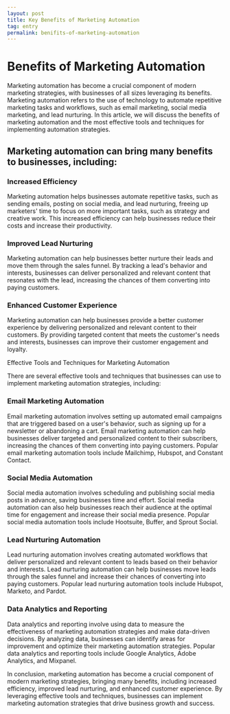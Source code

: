 ```yaml
---
layout: post
title: Key Benefits of Marketing Automation
tag: entry
permalink: benifits-of-marketing-automation
---
```


# Benefits of Marketing Automation

Marketing automation has become a crucial component of modern marketing strategies, with businesses of all sizes leveraging its benefits. Marketing automation refers to the use of technology to automate repetitive marketing tasks and workflows, such as email marketing, social media marketing, and lead nurturing. In this article, we will discuss the benefits of marketing automation and the most effective tools and techniques for implementing automation strategies.

## Marketing automation can bring many benefits to businesses, including:

### Increased Efficiency

Marketing automation helps businesses automate repetitive tasks, such as sending emails, posting on social media, and lead nurturing, freeing up marketers' time to focus on more important tasks, such as strategy and creative work. This increased efficiency can help businesses reduce their costs and increase their productivity.

### Improved Lead Nurturing

Marketing automation can help businesses better nurture their leads and move them through the sales funnel. By tracking a lead's behavior and interests, businesses can deliver personalized and relevant content that resonates with the lead, increasing the chances of them converting into paying customers.

### Enhanced Customer Experience

Marketing automation can help businesses provide a better customer experience by delivering personalized and relevant content to their customers. By providing targeted content that meets the customer's needs and interests, businesses can improve their customer engagement and loyalty.

Effective Tools and Techniques for Marketing Automation

There are several effective tools and techniques that businesses can use to implement marketing automation strategies, including:

### Email Marketing Automation

Email marketing automation involves setting up automated email campaigns that are triggered based on a user's behavior, such as signing up for a newsletter or abandoning a cart. Email marketing automation can help businesses deliver targeted and personalized content to their subscribers, increasing the chances of them converting into paying customers. Popular email marketing automation tools include Mailchimp, Hubspot, and Constant Contact.

### Social Media Automation

Social media automation involves scheduling and publishing social media posts in advance, saving businesses time and effort. Social media automation can also help businesses reach their audience at the optimal time for engagement and increase their social media presence. Popular social media automation tools include Hootsuite, Buffer, and Sprout Social.

### Lead Nurturing Automation

Lead nurturing automation involves creating automated workflows that deliver personalized and relevant content to leads based on their behavior and interests. Lead nurturing automation can help businesses move leads through the sales funnel and increase their chances of converting into paying customers. Popular lead nurturing automation tools include Hubspot, Marketo, and Pardot.

### Data Analytics and Reporting

Data analytics and reporting involve using data to measure the effectiveness of marketing automation strategies and make data-driven decisions. By analyzing data, businesses can identify areas for improvement and optimize their marketing automation strategies. Popular data analytics and reporting tools include Google Analytics, Adobe Analytics, and Mixpanel.

In conclusion, marketing automation has become a crucial component of modern marketing strategies, bringing many benefits, including increased efficiency, improved lead nurturing, and enhanced customer experience. By leveraging effective tools and techniques, businesses can implement marketing automation strategies that drive business growth and success.